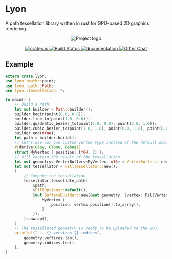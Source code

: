 # Lyon

A path tessellation library written in rust for GPU-based 2D graphics rendering.

<p align="center">
<img src="https://nical.github.io/lyon-doc/lyon-logo.svg" alt="Project logo">
</p>

<p align="center">
  <a href="https://crates.io/crates/lyon">
      <img src="https://img.shields.io/crates/v/lyon.svg" alt="crates.io">
  </a>
  <a href="https://github.com/nical/lyon/actions">
      <img src="https://github.com/nical/lyon/actions/workflows/main.yml/badge.svg" alt="Build Status">
  </a>
  <a href="https://docs.rs/lyon">
      <img src="https://docs.rs/lyon/badge.svg" alt="documentation">
  </a>

  <a href="https://gitter.im/lyon-rs/Lobby">
    <img src="https://img.shields.io/badge/GITTER-join%20chat-green.svg" alt="Gitter Chat">
  </a>

</p>

## Example

```rust
extern crate lyon;
use lyon::math::point;
use lyon::path::Path;
use lyon::tessellation::*;

fn main() {
    // Build a Path.
    let mut builder = Path::builder();
    builder.begin(point(0.0, 0.0));
    builder.line_to(point(1.0, 0.0));
    builder.quadratic_bezier_to(point(2.0, 0.0), point(2.0, 1.0));
    builder.cubic_bezier_to(point(1.0, 1.0), point(0.0, 1.0), point(0.0, 0.0));
    builder.end(true);
    let path = builder.build();
    // Let's use our own custom vertex type instead of the default one.
    #[derive(Copy, Clone, Debug)]
    struct MyVertex { position: [f64; 2] };
    // Will contain the result of the tessellation.
    let mut geometry: VertexBuffers<MyVertex, u16> = VertexBuffers::new();
    let mut tessellator = FillTessellator::new();
    {
        // Compute the tessellation.
        tessellator.tessellate_path(
            &path,
            &FillOptions::default(),
            &mut BuffersBuilder::new(&mut geometry, |vertex: FillVertex| {
                MyVertex {
                    position: vertex.position().to_array(),
                }
            }),
        ).unwrap();
    }
    // The tessellated geometry is ready to be uploaded to the GPU.
    println!(" -- {} vertices {} indices",
        geometry.vertices.len(),
        geometry.indices.len()
    );
}
```
